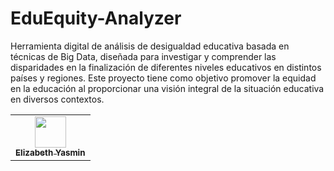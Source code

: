 # EduEquity-Analyzer
Herramienta digital de análisis de desigualdad educativa basada en técnicas de Big Data, diseñada para investigar y comprender las disparidades en la finalización de diferentes niveles educativos en distintos países y regiones. Este proyecto tiene como objetivo promover la equidad en la educación al proporcionar una visión integral de la situación educativa en diversos contextos.

  <table align="center">
    <tr>
      <td align="center"><a href="https://github.com/ElizabethYasmin"><img src="https://avatars.githubusercontent.com/u/62725994?v=4" width="50px;" alt=""/><br /><sub><b>Elizabeth Yasmin</b></sub></a><br /><a href="https://github.com/ElizabethYasmin" title="Code">
      </td>
    </tr>
  </table>
